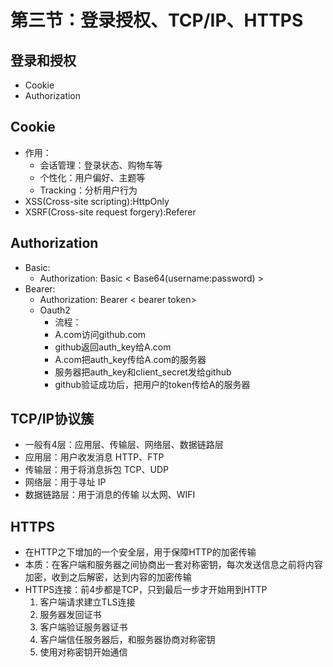 # 第三节：登录授权、TCP/IP、HTTPS

## 登录和授权
* Cookie
* Authorization

## Cookie
* 作用：
	* 会话管理：登录状态、购物车等
	* 个性化：用户偏好、主题等
	* Tracking：分析用户行为
* XSS(Cross-site scripting):HttpOnly
* XSRF(Cross-site request forgery):Referer

## Authorization
* Basic:
	* Authorization: Basic < Base64(username:password) >
* Bearer:
	* Authorization: Bearer < bearer token>
	* Oauth2
		* 流程：
		* A.com访问github.com
		* github返回auth_key给A.com
		* A.com把auth_key传给A.com的服务器
		* 服务器把auth_key和client_secret发给github
		* github验证成功后，把用户的token传给A的服务器

## TCP/IP协议簇
* 一般有4层：应用层、传输层、网络层、数据链路层
* 应用层：用户收发消息 HTTP、FTP
* 传输层：用于将消息拆包 TCP、UDP
* 网络层：用于寻址 IP
* 数据链路层：用于消息的传输 以太网、WIFI

## HTTPS
* 在HTTP之下增加的一个安全层，用于保障HTTP的加密传输
* 本质：在客户端和服务器之间协商出一套对称密钥，每次发送信息之前将内容加密，收到之后解密，达到内容的加密传输
* HTTPS连接：前4步都是TCP，只到最后一步才开始用到HTTP
	1. 客户端请求建立TLS连接
	2. 服务器发回证书
	3. 客户端验证服务器证书
	4. 客户端信任服务器后，和服务器协商对称密钥
	5. 使用对称密钥开始通信